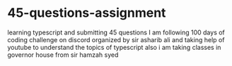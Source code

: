 # 45-questions-assignment
learning typescript and submitting 45 questions
I am following 100 days of coding challenge on discord organized by sir asharib ali and taking help of youtube to understand the topics of typescript also i am taking classes in governor house from sir hamzah syed
